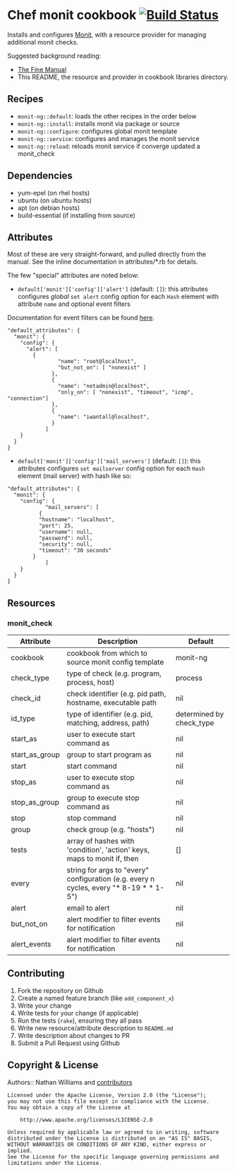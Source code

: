# Chef monit cookbook  [![Build Status](https://travis-ci.org/bbg-cookbooks/monit-ng.svg?branch=master)][travis]

Installs and configures [Monit][tildeslash], with a resource provider for managing
additional monit checks.

Suggested background reading:

* [The Fine Manual][manual]
* This README, the resource and provider in cookbook libraries directory.

## Recipes

- `monit-ng::default`: loads the other recipes in the order below
- `monit-ng::install`: installs monit via package or source
- `monit-ng::configure`: configures global monit template
- `monit-ng::service`: configures and manages the monit service
- `monit-ng::reload`: reloads monit service if converge updated a monit_check

## Dependencies

- yum-epel (on rhel hosts)
- ubuntu (on ubuntu hosts)
- apt (on debian hosts)
- build-essential (if installing from source)


## Attributes

Most of these are very straight-forward, and pulled directly from the manual.
See the inline documentation in attributes/\*.rb for details.

The few "special" attributes are noted below:

* `default['monit']['config']['alert']` (default: `[]`): this attributes configures *global* `set alert` config option for each `Hash` element with attribute `name` and optional event filters  

Documentation for event filters can be found [here][filters].

```
"default_attributes": {
  "monit": {
    "config": {
      "alert": [
        {
			    "name": "root@localhost",
			    "but_not_on": [ "nonexist" ]
			  },
			  {
			    "name": "netadmin@localhost",
			    "only_on": [ "nonexist", "timeout", "icmp", "connection"]
			  },
			  {
			    "name": "iwantall@localhost",
			  }
			]
    }
  }
}
```

* `default['monit']['config']['mail_servers']` (default: `[]`): this attributes configures `set mailserver` config option for each `Hash` element (mail server) with hash like so:

```
"default_attributes": {
  "monit": {
    "config": {
 			"mail_servers": [
  		  {
          "hostname": "localhost",
          "port": 25,
          "username": null,
          "password": null,
          "security": null,
          "timeout": "30 seconds"
        }
			]
    }
  }
}
```

## Resources

### monit_check

|Attribute|Description|Default|
|---------|-----------|-------|
|cookbook|cookbook from which to source monit config template|monit-ng|
|check_type|type of check (e.g. program, process, host)|process|
|check_id|check identifier (e.g. pid path, hostname, executable path|nil|
|id_type|type of identifier (e.g. pid, matching, address, path)|determined by check_type|
|start_as|user to execute start command as|nil|
|start_as_group|group to start program as|nil|
|start|start command|nil|
|stop_as|user to execute stop command as|nil|
|stop_as_group|group to execute stop command as|nil|
|stop|stop command|nil|
|group|check group (e.g. "hosts")|nil|
|tests|array of hashes with 'condition', 'action' keys, maps to monit if, then|[]|
|every|string for args to "every" configuration (e.g. every n cycles, every "* 8-19 * * 1-5")|nil|
|alert|email to alert|nil|
|but_not_on|alert modifier to filter events for notification|nil|
|alert_events|alert modifier to filter events for notification|nil|

## Contributing

1. Fork the repository on Github
2. Create a named feature branch (like `add_component_x`)
3. Write your change
4. Write tests for your change (if applicable)
5. Run the tests (`rake`), ensuring they all pass
6. Write new resource/attribute description to `README.md`
7. Write description about changes to PR
8. Submit a Pull Request using Github


## Copyright & License

Authors:: Nathan Williams and [contributors][contrib]

```
Licensed under the Apache License, Version 2.0 (the "License");
you may not use this file except in compliance with the License.
You may obtain a copy of the License at

    http://www.apache.org/licenses/LICENSE-2.0

Unless required by applicable law or agreed to in writing, software
distributed under the License is distributed on an "AS IS" BASIS,
WITHOUT WARRANTIES OR CONDITIONS OF ANY KIND, either express or implied.
See the License for the specific language governing permissions and
limitations under the License.
```

[tildeslash]: http://mmonit.com/monit/
[manual]: https://mmonit.com/monit/documentation/
[filters]: https://mmonit.com/monit/documentation/monit.html#Setting-an-event-filter
[contrib]: https://github.com/bbg-cookbooks/monit-ng/graphs/contributors
[travis]: https://travis-ci.org/bbg-cookbooks/monit-ng
